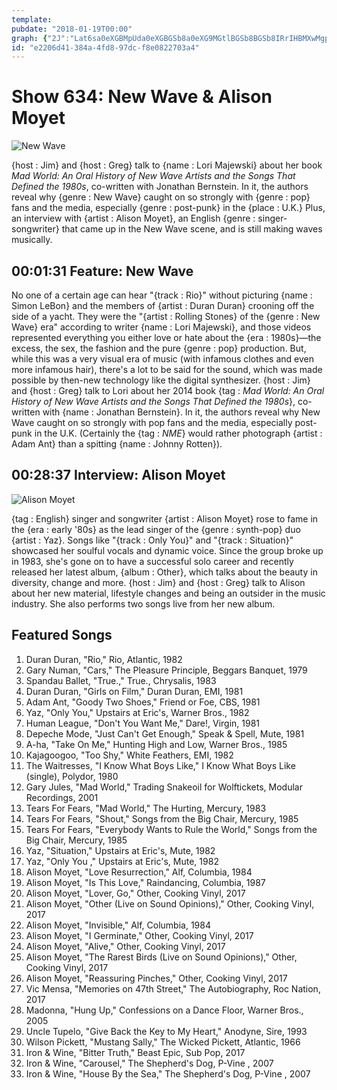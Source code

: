 ```yaml
---
template: 
pubdate: "2018-01-19T00:00"
graph: {"2J":"Lat6sa0eXGBMpUda0eXGBGSb8a0eXG9MGtlBGSb8BGSb8IRrIHBMXwMgpt169MGtlIRrIHBH5EWgpt16","1BP":"6jaOYKQ5L38vyCsKQ5L3KQ5L3dtSh38vyCsoJUGv8vyCsBIbqx8vyCsWj5P4"}
id: "e2206d41-384a-4fd8-97dc-f8e0822703a4"
---
```






# Show 634: New Wave & Alison Moyet

![New Wave](https://static.soundopinions.org/images/2018/flock_of.jpg)

{host : Jim} and {host : Greg} talk to {name : Lori Majewski} about her book *Mad World: An Oral History of New Wave Artists and the Songs That Defined the 1980s*, co-written with Jonathan Bernstein. In it, the authors reveal why {genre : New Wave} caught on so strongly with {genre : pop} fans and the media, especially {genre : post-punk} in the {place : U.K.} Plus, an interview with {artist : Alison Moyet}, an English {genre : singer-songwriter} that came up in the New Wave scene, and is still making waves musically.



## 00:01:31 Feature: New Wave

No one of a certain age can hear "{track : Rio}" without picturing {name : Simon LeBon} and the members of {artist : Duran Duran} crooning off the side of a yacht. They were the "{artist : Rolling Stones} of the {genre : New Wave} era" according to writer {name : Lori Majewski}, and those videos represented everything you either love or hate about the {era : 1980s}—the excess, the sex, the fashion and the pure {genre : pop} production. But, while this was a very visual era of music (with infamous clothes and even more infamous hair), there's a lot to be said for the sound, which was made possible by then-new technology like the digital synthesizer. {host : Jim} and {host : Greg} talk to Lori about her 2014 book {tag : *Mad World: An Oral History of New Wave Artists and the Songs That Defined the 1980s*}, co-written with {name : Jonathan Bernstein}. In it, the authors reveal why New Wave caught on so strongly with pop fans and the media, especially post-punk in the U.K. (Certainly the {tag : *NME*} would rather photograph {artist : Adam Ant} than a spitting {name : Johnny Rotten}).



## 00:28:37 Interview: Alison Moyet

![Alison Moyet](https://static.soundopinions.org/assets/634/1BP0.jpg)

{tag : English} singer and songwriter {artist : Alison Moyet} rose to fame in the {era : early '80s} as the lead singer of the {genre : synth-pop} duo {artist : Yaz}. Songs like "{track : Only You}" and "{track : Situation}" showcased her soulful vocals and dynamic voice. Since the group broke up in 1983, she's gone on to have a successful solo career and recently released her latest album, {album : Other}, which talks about the beauty in diversity, change and more. {host : Jim} and {host : Greg} talk to Alison about her new material, lifestyle changes and being an outsider in the music industry. She also performs two songs live from her new album.



## Featured Songs

1. Duran Duran, "Rio," Rio, Atlantic, 1982
2. Gary Numan, "Cars," The Pleasure Principle, Beggars Banquet, 1979
3. Spandau Ballet, "True.," True., Chrysalis, 1983
4. Duran Duran, "Girls on Film," Duran Duran, EMI, 1981
5. Adam Ant, "Goody Two Shoes," Friend or Foe, CBS, 1981
6. Yaz, "Only You," Upstairs at Eric's, Warner Bros., 1982
7. Human League, "Don't You Want Me," Dare!, Virgin, 1981
8. Depeche Mode, "Just Can't Get Enough," Speak & Spell, Mute, 1981
9. A-ha, "Take On Me," Hunting High and Low, Warner Bros., 1985
10. Kajagoogoo, "Too Shy," White Feathers, EMI, 1982
11. The Waitresses, "I Know What Boys Like," I Know What Boys Like (single), Polydor, 1980
12. Gary Jules, "Mad World," Trading Snakeoil for Wolftickets, Modular Recordings, 2001
13. Tears For Fears, "Mad World," The Hurting, Mercury, 1983
14. Tears For Fears, "Shout," Songs from the Big Chair, Mercury, 1985
15. Tears For Fears, "Everybody Wants to Rule the World," Songs from the Big Chair, Mercury, 1985
16. Yaz, "Situation," Upstairs at Eric's, Mute, 1982
17. Yaz, "Only You ," Upstairs at Eric's, Mute, 1982
18. Alison Moyet, "Love Resurrection," Alf, Columbia, 1984
19. Alison Moyet, "Is This Love," Raindancing, Columbia, 1987
20. Alison Moyet, "Lover, Go," Other, Cooking Vinyl, 2017
21. Alison Moyet, "Other (Live on Sound Opinions)," Other, Cooking Vinyl, 2017
22. Alison Moyet, "Invisible," Alf, Columbia, 1984
23. Alison Moyet, "I Germinate," Other, Cooking Vinyl, 2017
24. Alison Moyet, "Alive," Other, Cooking Vinyl, 2017
25. Alison Moyet, "The Rarest Birds (Live on Sound Opinions)," Other, Cooking Vinyl, 2017
26. Alison Moyet, "Reassuring Pinches," Other, Cooking Vinyl, 2017
27. Vic Mensa, "Memories on 47th Street," The Autobiography, Roc Nation, 2017
28. Madonna, "Hung Up," Confessions on a Dance Floor, Warner Bros., 2005
29. Uncle Tupelo, "Give Back the Key to My Heart," Anodyne, Sire, 1993
30. Wilson Pickett, "Mustang Sally," The Wicked Pickett, Atlantic, 1966
31. Iron & Wine, "Bitter Truth," Beast Epic, Sub Pop, 2017
32. Iron & Wine, "Carousel," The Shepherd's Dog, P-Vine , 2007
33. Iron & Wine, "House By the Sea," The Shepherd's Dog, P-Vine , 2007